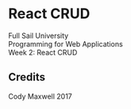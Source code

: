 # React CRUD

Full Sail University  
Programming for Web Applications  
Week 2: React CRUD

## Credits

Cody Maxwell 2017
